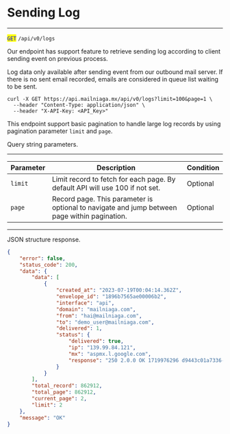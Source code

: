 # Sending Log

***

<mark style="color:blue;">`GET`</mark> `/api/v0/logs`



Our endpoint has support feature to retrieve sending log according to client sending event on previous process.

Log data only available after sending event from our outbound mail server. If there is no sent email recorded, emails are considered in queue list waiting to be sent.



```markup
curl -X GET https://api.mailniaga.mx/api/v0/logs?limit=100&page=1 \
  --header "Content-Type: application/json" \
  --header "X-API-Key: <API_Key>" 
```



This endpoint support basic pagination to handle large log records by using pagination parameter `limit` and `page`.

Query string parameters.



***

<table data-full-width="true"><thead><tr><th>Parameter</th><th>Description</th><th>Condition</th></tr></thead><tbody><tr><td><code>limit</code></td><td>Limit record to fetch for each page. By default API will use 100 if not set.</td><td>Optional</td></tr><tr><td><code>page</code></td><td>Record page. This parameter is optional to navigate and jump between page within pagination.</td><td>Optional</td></tr></tbody></table>

***



JSON structure response.



```json
{
    "error": false,
    "status_code": 200,
    "data": {
        "data": [
            {
                "created_at": "2023-07-19T00:04:14.362Z",
                "envelope_id": "1896b7565ae00006b2",
                "interface": "api",
                "domain": "mailniaga.com",
                "from": "hai@mailniaga.com",
                "to": "demo_user@mailniaga.com",
                "delivered": 1,
                "status": {
                    "delivered": true,
                    "ip": "139.99.84.121",
                    "mx": "aspmx.l.google.com",
                    "response": "250 2.0.0 OK 1719976296 d9443c01a7336-1fb0e952da5si13548855ad.414 - gsmtp"
                }
            }
        ],
        "total_record": 862912,
        "total_page": 862912,
        "current_page": 2,
        "limit": 2
    },
    "message": "OK"
}
```

